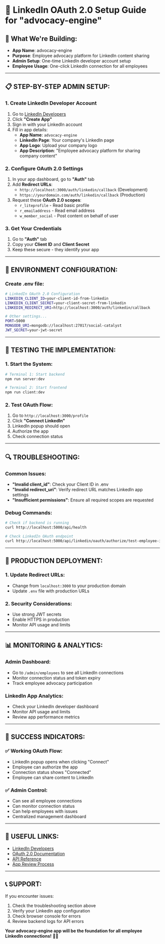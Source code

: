 # 🔗 LinkedIn OAuth 2.0 Setup Guide for "advocacy-engine"

## 🎯 **What We're Building:**
- **App Name**: advocacy-engine
- **Purpose**: Employee advocacy platform for LinkedIn content sharing
- **Admin Setup**: One-time LinkedIn developer account setup
- **Employee Usage**: One-click LinkedIn connection for all employees

---

## 📋 **STEP-BY-STEP ADMIN SETUP:**

### **1. Create LinkedIn Developer Account**
1. Go to [LinkedIn Developers](https://www.linkedin.com/developers/)
2. Click **"Create App"**
3. Sign in with your LinkedIn account
4. Fill in app details:
   - **App Name**: `advocacy-engine`
   - **LinkedIn Page**: Your company's LinkedIn page
   - **App Logo**: Upload your company logo
   - **App Description**: "Employee advocacy platform for sharing company content"

### **2. Configure OAuth 2.0 Settings**
1. In your app dashboard, go to **"Auth"** tab
2. Add **Redirect URLs**:
   - `http://localhost:3000/auth/linkedin/callback` (Development)
   - `https://yourdomain.com/auth/linkedin/callback` (Production)
3. Request these **OAuth 2.0 scopes**:
   - `r_liteprofile` - Read basic profile
   - `r_emailaddress` - Read email address
   - `w_member_social` - Post content on behalf of user

### **3. Get Your Credentials**
1. Go to **"Auth"** tab
2. Copy your **Client ID** and **Client Secret**
3. Keep these secure - they identify your app

---

## 🔧 **ENVIRONMENT CONFIGURATION:**

### **Create .env file:**
```bash
# LinkedIn OAuth 2.0 Configuration
LINKEDIN_CLIENT_ID=your-client-id-from-linkedin
LINKEDIN_CLIENT_SECRET=your-client-secret-from-linkedin
LINKEDIN_REDIRECT_URI=http://localhost:3000/auth/linkedin/callback

# Other settings...
PORT=5000
MONGODB_URI=mongodb://localhost:27017/social-catalyst
JWT_SECRET=your-jwt-secret
```

---

## 🧪 **TESTING THE IMPLEMENTATION:**

### **1. Start the System:**
```bash
# Terminal 1: Start backend
npm run server:dev

# Terminal 2: Start frontend  
npm run client:dev
```

### **2. Test OAuth Flow:**
1. Go to `http://localhost:3000/profile`
2. Click **"Connect LinkedIn"**
3. LinkedIn popup should open
4. Authorize the app
5. Check connection status

---

## 🔍 **TROUBLESHOOTING:**

### **Common Issues:**
- **"Invalid client_id"**: Check your Client ID in .env
- **"Invalid redirect_uri"**: Verify redirect URL matches LinkedIn app settings
- **"Insufficient permissions"**: Ensure all required scopes are requested

### **Debug Commands:**
```bash
# Check if backend is running
curl http://localhost:5000/api/health

# Check LinkedIn OAuth endpoint
curl http://localhost:5000/api/linkedin/oauth/authorize/test-employee-id
```

---

## 🚀 **PRODUCTION DEPLOYMENT:**

### **1. Update Redirect URLs:**
- Change from `localhost:3000` to your production domain
- Update `.env` file with production URLs

### **2. Security Considerations:**
- Use strong JWT secrets
- Enable HTTPS in production
- Monitor API usage and limits

---

## 📊 **MONITORING & ANALYTICS:**

### **Admin Dashboard:**
- Go to `/admin/employees` to see all LinkedIn connections
- Monitor connection status and token expiry
- Track employee advocacy participation

### **LinkedIn App Analytics:**
- Check your LinkedIn developer dashboard
- Monitor API usage and limits
- Review app performance metrics

---

## 🎉 **SUCCESS INDICATORS:**

### **✅ Working OAuth Flow:**
- LinkedIn popup opens when clicking "Connect"
- Employee can authorize the app
- Connection status shows "Connected"
- Employee can share content to LinkedIn

### **✅ Admin Control:**
- Can see all employee connections
- Can monitor connection status
- Can help employees with issues
- Centralized management dashboard

---

## 🔗 **USEFUL LINKS:**

- [LinkedIn Developers](https://www.linkedin.com/developers/)
- [OAuth 2.0 Documentation](https://developer.linkedin.com/docs/oauth2)
- [API Reference](https://developer.linkedin.com/docs)
- [App Review Process](https://developer.linkedin.com/docs/app-review-process)

---

## 📞 **SUPPORT:**

If you encounter issues:
1. Check the troubleshooting section above
2. Verify your LinkedIn app configuration
3. Check browser console for errors
4. Review backend logs for API errors

**Your advocacy-engine app will be the foundation for all employee LinkedIn connections!** 🎯✨ 